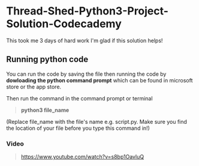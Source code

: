 # Thread-Shed-Python3-Project-Solution-Codecademy
This took me 3 days of hard work I'm glad if this solution helps! 

## Running python code
You can run the code by saving the file then running the code by **dowloading the python command prompt** which can be found in microsoft store or the app store.

Then run the command in the command prompt or terminal
> **python3 file_name**

(Replace file_name with the file's name e.g. script.py. Make sure you find the location of your file before you type this command in!)

### Video
> https://www.youtube.com/watch?v=s8bp1OavluQ

